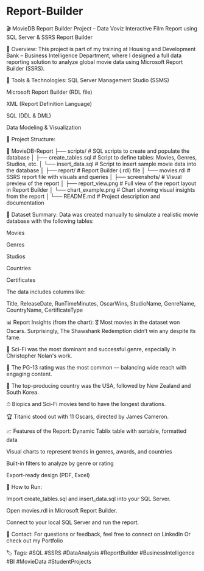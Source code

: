 # Report-Builder

🎬 MovieDB Report Builder Project – Data Voviz
Interactive Film Report using SQL Server & SSRS Report Builder

📌 Overview:
This project is part of my training at Housing and Development Bank – Business Intelligence Department, where I designed a full data reporting solution to analyze global movie data using Microsoft Report Builder (SSRS).

🔧 Tools & Technologies:
SQL Server Management Studio (SSMS)

Microsoft Report Builder (RDL file)

XML (Report Definition Language)

SQL (DDL & DML)

Data Modeling & Visualization

📁 Project Structure:


📂 MovieDB-Report
├── scripts/                 # SQL scripts to create and populate the database
│   ├── create_tables.sql       # Script to define tables: Movies, Genres, Studios, etc.
│   └── insert_data.sql         # Script to insert sample movie data into the database
│
├── report/                  # Report Builder (.rdl) file
│   └── movies.rdl               # SSRS report file with visuals and queries
│
├── screenshots/             # Visual preview of the report
│   ├── report_view.png          # Full view of the report layout in Report Builder
│   └── chart_example.png        # Chart showing visual insights from the report
│
└── README.md               # Project description and documentation



🧠 Dataset Summary:
Data was created manually to simulate a realistic movie database with the following tables:

Movies

Genres

Studios

Countries

Certificates

The data includes columns like:

Title, ReleaseDate, RunTimeMinutes, OscarWins, StudioName, GenreName, CountryName, CertificateType

📊 Report Insights (from the chart):
🎖 Most movies in the dataset won Oscars. Surprisingly, The Shawshank Redemption didn’t win any despite its fame.

🎥 Sci-Fi was the most dominant and successful genre, especially in Christopher Nolan's work.

🔢 The PG-13 rating was the most common — balancing wide reach with engaging content.

🧭 The top-producing country was the USA, followed by New Zealand and South Korea.

⏱ Biopics and Sci-Fi movies tend to have the longest durations.

🏆 Titanic stood out with 11 Oscars, directed by James Cameron.

📈 Features of the Report:
Dynamic Tablix table with sortable, formatted data

Visual charts to represent trends in genres, awards, and countries

Built-in filters to analyze by genre or rating

Export-ready design (PDF, Excel)

🚀 How to Run:


Import create_tables.sql and insert_data.sql into your SQL Server.

Open movies.rdl in Microsoft Report Builder.

Connect to your local SQL Server and run the report.


💬 Contact:
For questions or feedback, feel free to connect on LinkedIn
Or check out my Portfolio

🏷 Tags:
#SQL #SSRS #DataAnalysis #ReportBuilder #BusinessIntelligence #BI #MovieData #StudentProjects

